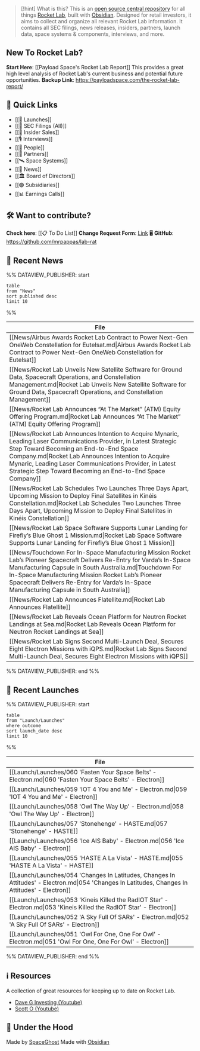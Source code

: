 
>[!hint] What is this?
>This is an [open source central repository](https://github.com/mrpappas/lab-rat) for all things [Rocket Lab](https://www.rocketlabusa.com/), built with [Obsidian](https://obsidian.md/). Designed for retail investors, it aims to collect and organize all relevant Rocket Lab information. It contains all SEC filings, news releases, insiders, partners, launch data, space systems & components, interviews, and more. 
## New To Rocket Lab?

**Start Here**: [[Payload Space's Rocket Lab Report]] 
This provides a great high level analysis of Rocket Lab's current business and potential future opportunities. 
**Backup Link**: https://payloadspace.com/the-rocket-lab-report/

## 🔗 Quick Links

- [[🚀 Launches]]
- [[💼 SEC Filings (All)]]
- [[💸 Insider Sales]]
- [[🎙️ Interviews]]
- [[🙋 People]]
- [[🤝 Partners]]
- [[🛰️ Space Systems]]
- [[📰 News]]
- [[🏛️ Board of Directors]]
- [[🟢 Subsidiaries]]
- [[📊 Earnings Calls]]

## 🛠️ Want to contribute? 

**Check here**: [[📋 To Do List]]
**Change Request Form**: [Link](https://docs.google.com/forms/d/e/1FAIpQLSc8_RGjO3WIBK9duFOTnrdnfTLYURA4qqhYs0ZCXeHtYCoLlg/viewform)
🖥️ **GitHub**: https://github.com/mrpappas/lab-rat

## 📰 Recent News

%% DATAVIEW_PUBLISHER: start
```
table
from "News"
sort published desc
limit 10
```
%%

| File                                                                                                                                                                                                                                                                                                                                       |
| ------------------------------------------------------------------------------------------------------------------------------------------------------------------------------------------------------------------------------------------------------------------------------------------------------------------------------------------ |
| [[News/Airbus Awards Rocket Lab Contract to Power Next-Gen OneWeb Constellation for Eutelsat.md\|Airbus Awards Rocket Lab Contract to Power Next-Gen OneWeb Constellation for Eutelsat]]                                                                                                                                                   |
| [[News/Rocket Lab Unveils New Satellite Software for Ground Data, Spacecraft Operations, and Constellation Management.md\|Rocket Lab Unveils New Satellite Software for Ground Data, Spacecraft Operations, and Constellation Management]]                                                                                                 |
| [[News/Rocket Lab Announces “At The Market” (ATM) Equity Offering Program.md\|Rocket Lab Announces “At The Market” (ATM) Equity Offering Program]]                                                                                                                                                                                         |
| [[News/Rocket Lab Announces Intention to Acquire Mynaric, Leading Laser Communications Provider, in Latest Strategic Step Toward Becoming an End-to-End Space Company.md\|Rocket Lab Announces Intention to Acquire Mynaric, Leading Laser Communications Provider, in Latest Strategic Step Toward Becoming an End-to-End Space Company]] |
| [[News/Rocket Lab Schedules Two Launches Three Days Apart, Upcoming Mission to Deploy Final Satellites in Kinéis Constellation.md\|Rocket Lab Schedules Two Launches Three Days Apart, Upcoming Mission to Deploy Final Satellites in Kinéis Constellation]]                                                                               |
| [[News/Rocket Lab Space Software Supports Lunar Landing for Firefly’s Blue Ghost 1 Mission.md\|Rocket Lab Space Software Supports Lunar Landing for Firefly’s Blue Ghost 1 Mission]]                                                                                                                                                       |
| [[News/Touchdown For In-Space Manufacturing Mission Rocket Lab’s Pioneer Spacecraft Delivers Re-Entry for Varda’s In-Space Manufacturing Capsule in South Australia.md\|Touchdown For In-Space Manufacturing Mission Rocket Lab’s Pioneer Spacecraft Delivers Re-Entry for Varda’s In-Space Manufacturing Capsule in South Australia]]     |
| [[News/Rocket Lab Announces Flatellite.md\|Rocket Lab Announces Flatellite]]                                                                                                                                                                                                                                                               |
| [[News/Rocket Lab Reveals Ocean Platform for Neutron Rocket Landings at Sea.md\|Rocket Lab Reveals Ocean Platform for Neutron Rocket Landings at Sea]]                                                                                                                                                                                     |
| [[News/Rocket Lab Signs Second Multi-Launch Deal, Secures Eight Electron Missions with iQPS.md\|Rocket Lab Signs Second Multi-Launch Deal, Secures Eight Electron Missions with iQPS]]                                                                                                                                                     |

%% DATAVIEW_PUBLISHER: end %%

## 🚀 Recent Launches

%% DATAVIEW_PUBLISHER: start
```
table
from "Launch/Launches"
where outcome
sort launch_date desc
limit 10
```
%%

| File                                                                                                                                            |
| ----------------------------------------------------------------------------------------------------------------------------------------------- |
| [[Launch/Launches/060 'Fasten Your Space Belts' - Electron.md\|060 'Fasten Your Space Belts' - Electron]]                                       |
| [[Launch/Launches/059 'IOT 4 You and Me' - Electron.md\|059 'IOT 4 You and Me' - Electron]]                                                     |
| [[Launch/Launches/058 'Owl The Way Up' - Electron.md\|058 'Owl The Way Up' - Electron]]                                                         |
| [[Launch/Launches/057 'Stonehenge' - HASTE.md\|057 'Stonehenge' - HASTE]]                                                                       |
| [[Launch/Launches/056 'Ice AIS Baby' - Electron.md\|056 'Ice AIS Baby' - Electron]]                                                             |
| [[Launch/Launches/055 'HASTE A La Vista' - HASTE.md\|055 'HASTE A La Vista' - HASTE]]                                                           |
| [[Launch/Launches/054 'Changes In Latitudes, Changes In Attitudes' - Electron.md\|054 'Changes In Latitudes, Changes In Attitudes' - Electron]] |
| [[Launch/Launches/053 'Kineis Killed the RadIOT Star' - Electron.md\|053 'Kineis Killed the RadIOT Star' - Electron]]                           |
| [[Launch/Launches/052 'A Sky Full Of SARs' - Electron.md\|052 'A Sky Full Of SARs' - Electron]]                                                 |
| [[Launch/Launches/051 'Owl For One, One For Owl' - Electron.md\|051 'Owl For One, One For Owl' - Electron]]                                     |

%% DATAVIEW_PUBLISHER: end %%
## ℹ️ Resources

A collection of great resources for keeping up to date on Rocket Lab.

- [Dave G Investing (Youtube)](https://www.youtube.com/@daveginvesting)
- [Scott O (Youtube)](https://www.youtube.com/@scotto2050)

## 👷 Under the Hood

Made by [SpaceGhost](https://x.com/SpaceGhost_42)
Made with [Obsidian](https://obsidian.md/)
